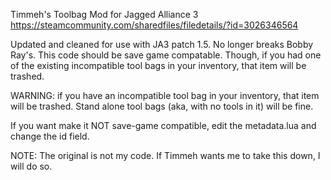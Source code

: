 Timmeh's Toolbag Mod for Jagged Alliance 3
https://steamcommunity.com/sharedfiles/filedetails/?id=3026346564

Updated and cleaned for use with JA3 patch 1.5.  No longer breaks Bobby Ray's.
This code should be save game compatable.  Though, if you had one of the existing incompatible tool bags in your inventory, that item will be trashed.

WARNING: if you have an incompatible tool bag in your inventory, that item will be trashed.
Stand alone tool bags (aka, with no tools in it) will be fine.

If you want make it NOT save-game compatible, edit the metadata.lua and change the id field.

NOTE: The original is not my code.  If Timmeh wants me to take this down, I will do so.
